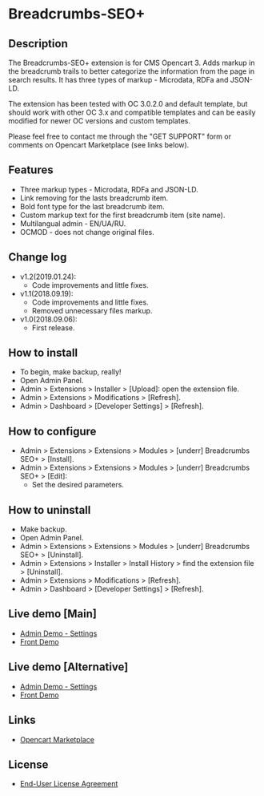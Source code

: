 # Breadcrumbs-SEO+

## Description
The Breadcrumbs-SEO+ extension is for CMS Opencart 3. Adds markup in the breadcrumb trails to better categorize the information from the page in search results. It has three types of markup - Microdata, RDFa and JSON-LD.

The extension has been tested with OC 3.0.2.0 and default template, but should work with other OC 3.x and compatible templates and can be easily modified for newer OC versions and custom templates.

Please feel free to contact me through the "GET SUPPORT" form or comments on Opencart Marketplace (see links below).

## Features
* Three markup types - Microdata, RDFa and JSON-LD.
* Link removing for the lasts breadcrumb item.
* Bold font type for the last breadcrumb item.
* Custom markup text for the first breadcrumb item (site name).
* Multilangual admin - EN/UA/RU.
* OCMOD - does not change original files.

## Change log
* v1.2(2019.01.24):
  * Code improvements and little fixes.
* v1.1(2018.09.19):
  * Code improvements and little fixes.
  * Removed unnecessary files markup.
* v1.0(2018.09.06):
  * First release.

## How to install
* To begin, make backup, really!
* Open Admin Panel.
* Admin > Extensions > Installer > [Upload]: open the extension file.
* Admin > Extensions > Modifications > [Refresh].
* Admin > Dashboard > [Developer Settings] > [Refresh].

## How to configure
* Admin > Extensions > Extensions > Modules > [underr] Breadcrumbs SEO+ > [Install].
* Admin > Extensions > Extensions > Modules > [underr] Breadcrumbs SEO+ > [Edit]:
  * Set the desired parameters.

## How to uninstall
* Make backup.
* Open Admin Panel.
* Admin > Extensions > Extensions > Modules > [underr] Breadcrumbs SEO+ > [Uninstall].
* Admin > Extensions > Installer > Install History > find the extension file > [Uninstall].
* Admin > Extensions > Modifications > [Refresh].
* Admin > Dashboard > [Developer Settings] > [Refresh].

## Live demo [Main]
* [Admin Demo - Settings](http://ocmod.freevar.com/oc3020/a/admin/index.php?route=extension/module/breadcrumbs_seo)
* [Front Demo](http://ocmod.freevar.com/oc3020/a)

## Live demo [Alternative]
* [Admin Demo - Settings](https://oc3020.underr.thats.im/a/admin/index.php?route=extension/module/breadcrumbs_seo)
* [Front Demo](https://oc3020.underr.thats.im/a)

## Links
* [Opencart Marketplace](https://www.opencart.com/index.php?route==marketplace/extension/info&extension_id=35022)

## License
* [End-User License Agreement](https://raw.githubusercontent.com/underr-ua/ocmod3-breadcrumbs-seo-plus/master/EULA.txt)

